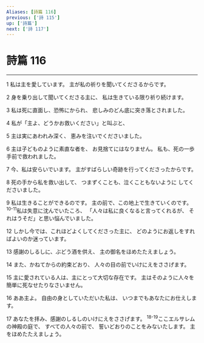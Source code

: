 ```yaml
---
Aliases: [詩篇 116]
previous: ['詩 115']
up: ['詩篇']
next: ['詩 117']
---
```

# 詩篇 116

***




1 
私は主を愛しています。 主が私の祈りを聞いてくださるからです。 



2 
身を乗り出して聞いてくださる主に、 私は生きている限り祈り続けます。 



3 
私は死に直面し、恐怖にかられ、 悲しみのどん底に突き落とされました。 



4 
私が「主よ、どうかお救いください」と叫ぶと、 



5 
主は実にあわれみ深く、 恵みを注いでくださいました。 



6 
主は子どものように素直な者を、 お見捨てにはなりません。 私も、死の一歩手前で救われました。 



7 
今、私は安らいでいます。 主がすばらしい奇跡を行ってくださったからです。 



8 
死の手から私を救い出して、 つまずくことも、泣くこともないように してくださいました。 



9 
私は生きることができるのです。 主の前で、この地上で生きていくのです。 <sup class="versenum">10-11</sup>私は失意に沈んでいたころ、 「人々は私に良くなると言ってくれるが、 それはうそだ」と思い悩んでいました。 



12 
しかし今では、これほどよくしてくださった主に、 どのようにお返しをすればよいのか迷っています。 



13 
感謝のしるしに、ぶどう酒を供え、 主の御名をほめたたえましょう。 



14 
また、かねてからの約束どおり、 人々の目の前でいけにえをささげます。 



15 
主に愛されている人は、主にとって大切な存在です。 主はそのように人々を 簡単に死なせたりなさいません。 



16 
ああ主よ。 自由の身としていただいた私は、 いつまでもあなたにお仕えします。 



17 
あなたを拝み、感謝のしるしのいけにえをささげます。 <sup class="versenum">18-19</sup>ここエルサレムの神殿の庭で、 すべての人々の前で、 誓いどおりのことをみないたします。 主をほめたたえましょう。
